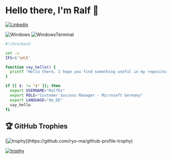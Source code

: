 # Hello there, I'm Ralf 👋
[![Linkedin](https://img.shields.io/badge/-LinkedIn-blue?style=flat&logo=Linkedin&logoColor=white)](https://www.linkedin.com/in/RalfEs/)

![Windows](https://img.shields.io/badge/OS-Windows-informational?style=flat&logo=Windows&logoColor=white&color=6aa6f8) ![WindowsTerminal](https://img.shields.io/badge/Shell-Windows%20Terminal-informational?style=flat&logo=Windows-Terminal&logoColor=white&color=6aa6f8)

```bash
#!/bin/bash

set -u
IFS=$'\n\t'

function say_hello() {
  printf "Hello there, I hope you find something useful in my repositories!\\n"
}

if [[ $- != *i* ]]; then
  export USERNAME="RalfEs"
  export ROLE="Customer Success Manager - Microsoft Germany"
  export LANGUAGE="de_DE"
  say_hello
fi
```

## 🏆 GitHub Trophies
[![trophy]([https://github-profile-trophy.vercel.app/?username=RalfEs73&theme=nord&column=7](https://github-profile-trophy.vercel.app/?username=RalfEs73&theme=oldie&column=7&&margin-w=15&no-bg=true))](https://github.com/ryo-ma/github-profile-trophy)

[![trophy](https://github-profile-trophy.vercel.app/?username=RalfEs73&theme=nord&column=7)](https://github.com/ryo-ma/github-profile-trophy)
